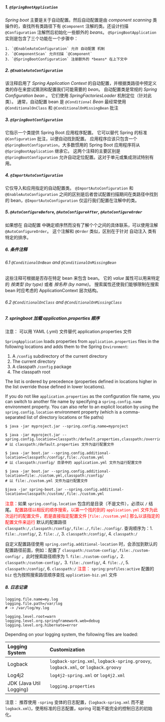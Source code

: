 ##### 1. `@SpringBootApplication`

*Spring boot* 主要是关于自动配置。然后自动配置是由 *component scanning* 类操作的，查找所有类路径下有 `@Component` 注解的类。还设计扫描 `@Configuration` 注解然后初始化一些额外的 *beans*。
`@SpringBootApplication` 实则是包含了三个功能在一个步骤中：

 	1. `@EnableAutoConfiguration` 允许 自动配置 机制
 	2. `@ComponentScan` 允许扫描 `@Component`
 	3. `@SpringBootConfiguration` 注册额外的 *beans* 在上下文中

##### 2. `@EnableAutoConfiguration`

该注释启用了 *Spring Application Context* 的自动配置，并根据类路径中预定义类的存在来尝试猜测和配置我们可能需要的 *bean*。
自动配置类是常规的 *Spring Configuration bean* 。
它们使用 *SpringFactoriesLoader* 机制定位（针对此类）。
通常，自动配置 bean 是 *`@Conditional` Bean*
最经常使用 `@ConditionalOnClass` 和 `@ConditionalOnMissingBean` 批注

##### 3. `@SpringBootConfiguration`

它指示一个类提供 Spring Boot 应用程序配置。
它可以替代 Spring 的标准 `@Configuration` 批注，以便自动找到配置。
应用程序应该只包含一个 `@SpringBootConfiguration`，大多数惯用的 Spring Boot 应用程序将从 `@SpringBootApplication` 继承它。
这两个注释的主要区别是 `@SpringBootConfiguration` 允许自动定位配置。这对于单元或集成测试特别有用。

##### 4. `@ImportAutoConfiguration`

它仅导入和应用指定的自动配置类。
`@ImportAutoConfiguration` 和 `@EnableAutoConfiguration` 之间的区别是后者尝试配置扫描期间在类路径中找到的 bean，`@ImportAutoConfiguration` 仅运行我们配置在注解中的类。

#####   5. `@AutoConfigureBefore`, `@AutoConfigureAfter`, `@AutoConfigureOrder`

如果想在 自动配置 中确定顺序然而没有了解个个之间的具体联系，可以使用注解 `@AutoConfigureOrder`。
这个注解和 `@Order` 类似，区别在于针对 自动注入 类有特定的排序。

##### 6. 条件注释

###### 6.1 `@ConditionalOnBean` and `@ConditionalOnMissingBean`

这些注释可根据是否存在特定 bean 来包含 bean。
它的 *value* 属性可以用来特定的 *按类型 (by type)* 或者 *按名称 (by name)*。
搜索属性还使我们能够限制在搜索 bean 时应考虑的 ApplicationContext 层次结构。

###### 6.2 `@ConditionalOnClass` and `@ConditionalOnMissingClass`

##### 7. springboot 加载 application.properties 顺序

注意： 可以用 YAML (.yml) 文件替代 application.properties 文件

`SpringApplication` loads properties from `application.properties` files in the following locations and adds them to the Spring `Environment`:

1. A `/config` subdirectory of the current directory
2. The current directory
3. A classpath `/config` package
4. The classpath root

The list is ordered by precedence (properties defined in locations higher in the list override those defined in lower locations).

If you do not like `application.properties` as the configuration file name, you can switch to another file name by specifying a `spring.config.name` environment property. You can also refer to an explicit location by using the `spring.config.location` environment property (which is a comma-separated list of directory locations or file paths)

```
$ java -jar myproject.jar --spring.config.name=myproject

$ java -jar myproject.jar --spring.config.location=classpath:/default.properties,classpath:/override.properties
# 以 classpath:/default.properties 文件为运行配置文件

$ java -jar boot.jar --spring.config.additional-location=classpath:/config/,file:./custom.yml
# 以 classpath:/config/ 目录中的 application.yml 文件为运行配置文件

$ java -jar boot.jar --spring.config.additional-location=file:./custom.yml,classpath:/config/
# 以 file:./custom.yml 文件为运行配置文件

$java -jar spring-boot.jar --spring.config.additional-location=classpath:/custom/,file:./custom.yml
```

<font color="red">注意：</font>如果  `spring.config.location`  包含的是目录（不是文件），必须以 `/` 结尾。
<font color="red">配置路径以相反的顺序搜索，以第一个找的到的 `application.yml` 文件为此次运行的配置文件，若是直接指定配置文件 [`file:./custom.yml`] 那么以该指定的配置文件来运行</font>
默认的配置路径 `classpath:/,classpath:/config/,file:./,file:./config/`. 
查询顺序为：1. `file:./config/`, 2. `file:./`, 3. `classpath:/config/`, 4. `classpath:/`

自定义配置路径使用 `spring.config.additional-location`  时，会添加到默认的配置路径前面，例如：配置了  `classpath:/custom-config/,file:./custom-config/` ，此时搜索路径顺序为 1. `file:./custom-config/`，2. `classpath:/custom-config/`，3. `file:./config/`, 4. `file:./`, 5. `classpath:/config/`, 6. `classpath:/`
<font color="red">注意：</font> `spring:profiles:active` 配置的 `biz` 也为按照搜索路径顺序查找 `application-biz.yml` 文件

##### 8. 日志记录

```properties
logging.file.name=my.log
logging.file.path=/var/log
# -> /var/log/my.log

logging.level.root=warn
logging.level.org.springframework.web=debug
logging.level.org.hibernate=error
```

Depending on your logging system, the following files are loaded:

| Logging System          | Customization                                                |
| :---------------------- | :----------------------------------------------------------- |
| Logback                 | `logback-spring.xml`, `logback-spring.groovy`, `logback.xml`, or `logback.groovy` |
| Log4j2                  | `log4j2-spring.xml` or `log4j2.xml`                          |
| JDK (Java Util Logging) | `logging.properties`                                         |

注意： 推荐使用 `-spring` 变体的日志配置，(`logback-spring.xml` 而不是 `logback.xml`)，使用标准的日志配置，spring 可能不能完全的控制日志的初始化。